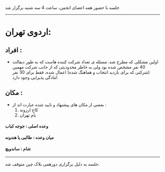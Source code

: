 جلسه با حضور همه اعضای انجمن، ساعت 4 سه شنبه برگزار شد

---
# اردوی تهران:

## افراد :

* اولین مشکلی که مطرح شد، مسئله ی تعداد شرکت کننده هاست که به طور دیفالت 40 نفر مشخص شده بود ولی به خاطر محدودیتی که از جانب شرکت مهمین (شرکتی که برای بازدید انتخاب و هماهنگ شده) اعمال شده، فقط برای 30 نفر امادگی پذیرایی وجود دارد


## مکان :
* بعضی از مکان های پیشنهاد و تایید شده عبارت اند از :
	1. کاخ ارزونه
	2. بام تهران


#### وعده اصلی : جوجه کباب
#### میان وعده : طالبی یا هندونه
#### شام : ساندویچ

---
جلسه به دلیل برگزاری دورهمی بلاک چین متوقف شد.